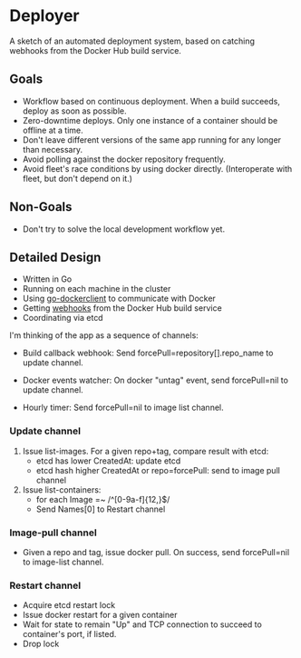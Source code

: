 # Deployer

A sketch of an automated deployment system, based on catching webhooks from the Docker Hub build service.

## Goals

* Workflow based on continuous deployment.  When a build succeeds, deploy as soon as possible.
* Zero-downtime deploys.  Only one instance of a container should be offline at a time.
* Don't leave different versions of the same app running for any longer than necessary.
* Avoid polling against the docker repository frequently.
* Avoid fleet's race conditions by using docker directly. (Interoperate with fleet, but don't depend on it.)

## Non-Goals

* Don't try to solve the local development workflow yet.

## Detailed Design

* Written in Go
* Running on each machine in the cluster
* Using [go-dockerclient](https://github.com/fsouza/go-dockerclient) to communicate with Docker
* Getting [webhooks](https://docs.docker.com/docker-hub/builds/#webhooks) from the Docker Hub build service
* Coordinating via etcd

I'm thinking of the app as a sequence of channels:

* Build callback webhook: Send forcePull=repository[].repo_name to update channel.

* Docker events watcher: On docker "untag" event, send forcePull=nil to update channel.

* Hourly timer: Send forcePull=nil to image list channel.

### Update channel

1. Issue list-images. For a given repo+tag, compare result with etcd:
    *  etcd has lower CreatedAt: update etcd
    *  etcd hash higher CreatedAt or repo=forcePull: send to image pull channel
3. Issue list-containers:
    *  for each Image =~ /^[0-9a-f]{12,}$/
    *    Send Names[0] to Restart channel

### Image-pull channel

* Given a repo and tag, issue docker pull.  On success, send forcePull=nil to image-list channel.
  
### Restart channel

* Acquire etcd restart lock
* Issue docker restart for a given container
* Wait for state to remain "Up" and TCP connection to succeed to container's port, if listed.
* Drop lock

